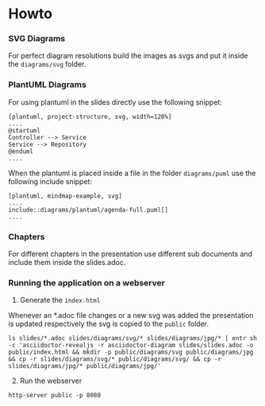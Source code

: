 # Howto

### SVG Diagrams

For perfect diagram resolutions build the images as svgs and put it inside the `diagrams/svg` folder.

### PlantUML Diagrams

For using plantuml in the slides directly use the following snippet:

```
[plantuml, project-structure, svg, width=120%]
....
@startuml
Controller --> Service
Service --> Repository
@enduml
....
```

When the plantuml is placed inside a file in the folder `diagrams/puml` use the following include snippet:

```
[plantuml, mindmap-example, svg]
....
include::diagrams/plantuml/agenda-full.puml[]
....
```

### Chapters

For different chapters in the presentation use different sub documents and include them inside the slides.adoc.

### Running the application on a webserver

1. Generate the `index.html`

Whenever an *.adoc file changes or a new svg was added the presentation is updated respectively the svg is copied to the `public` folder.

```
ls slides/*.adoc slides/diagrams/svg/* slides/diagrams/jpg/* | entr sh -c 'asciidoctor-revealjs -r asciidoctor-diagram slides/slides.adoc -o public/index.html && mkdir -p public/diagrams/svg public/diagrams/jpg && cp -r slides/diagrams/svg/* public/diagrams/svg/ && cp -r slides/diagrams/jpg/* public/diagrams/jpg/'
```

2. Run the webserver 

```
http-server public -p 8080
```
